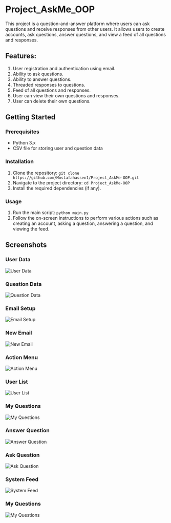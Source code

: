 # Project_AskMe_OOP

This project is a question-and-answer platform where users can ask questions and receive responses from other users. It allows users to create accounts, ask questions, answer questions, and view a feed of all questions and responses.

## Features:

1. User registration and authentication using email.
2. Ability to ask questions.
3. Ability to answer questions.
4. Threaded responses to questions.
5. Feed of all questions and responses.
6. User can view their own questions and responses.
7. User can delete their own questions.

## Getting Started

### Prerequisites

- Python 3.x
- CSV file for storing user and question data

### Installation

1. Clone the repository: `git clone https://github.com/Mostafahassen1/Project_AskMe-OOP.git`
2. Navigate to the project directory: `cd Project_AskMe-OOP`
3. Install the required dependencies (if any).

### Usage

1. Run the main script: `python main.py`
2. Follow the on-screen instructions to perform various actions such as creating an account, asking a question, answering a question, and viewing the feed.

## Screenshots

### User Data
![User Data](https://github.com/Mostafahassen1/Hospital-System/assets/134046265/a2c4675d-baa4-4db7-9529-d054d07d8410)

### Question Data
![Question Data](https://github.com/Mostafahassen1/Project_AskMe-OOP/assets/134046265/283a22cc-89d1-434e-879c-35f850116a60)

### Email Setup
![Email Setup](https://github.com/Mostafahassen1/Project_AskMe-OOP/assets/134046265/6fda7421-b995-49e0-9d1c-14cd6aba61e2)

### New Email
![New Email](https://github.com/Mostafahassen1/Project_AskMe-OOP/assets/134046265/c292031b-da7c-444a-8cc4-915282ef388f)

### Action Menu
![Action Menu](https://github.com/Mostafahassen1/Project_AskMe-OOP/assets/134046265/8aa7e1d8-74e5-4e54-a48f-4e7d5c60d912)

### User List
![User List](https://github.com/Mostafahassen1/Project_AskMe-OOP/assets/134046265/e313c447-dfef-46b0-a014-72d2b0694de9)

### My Questions
![My Questions](https://github.com/Mostafahassen1/Project_AskMe-OOP/assets/134046265/ed3bda67-08a0-4a7a-9feb-09e5f0d23de0)

### Answer Question
![Answer Question](https://github.com/Mostafahassen1/Project_AskMe-OOP/assets/134046265/73dab4b3-f2c5-4913-a3c4-1adedea014e4)

### Ask Question
![Ask Question](https://github.com/Mostafahassen1/Project_AskMe-OOP/assets/134046265/d3d26089-9e94-40a9-8c92-96da78a068d3)

### System Feed
![System Feed](https://github.com/Mostafahassen1/Project_AskMe-OOP/assets/134046265/648155e1-dd4f-4dd7-81e5-d0d64354de4a)

### My Questions
![My Questions](https://github.com/Mostafahassen1/Project_AskMe-OOP/assets/134046265/3698e6eb-2c4c-47e6-b018-47a54ed6a74b)
